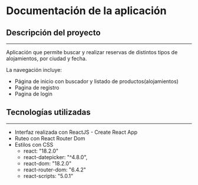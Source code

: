 # Documentación de la aplicación

## Descripción del proyecto

---

Aplicación que permite buscar y realizar reservas de distintos tipos de alojamientos, por ciudad y fecha.

La navegación incluye:

- Página de inicio con buscador y listado de productos(alojamientos)
- Pagina de registro
- Pagina de login

## Tecnologías utilizadas

---

- Interfaz realizada con ReactJS - Create React App
- Ruteo con React Router Dom
- Estilos con CSS
  - react: "18.2.0"
  - react-datepicker: "^4.8.0",
  - react-dom: "18.2.0"
  - react-router-dom: "6.4.2"
  - react-scripts: "5.0.1"

